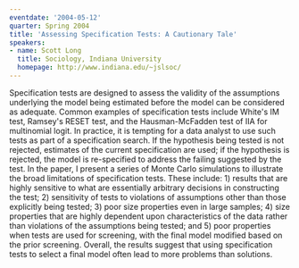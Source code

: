 ```yaml
---
eventdate: '2004-05-12'
quarter: Spring 2004
title: 'Assessing Specification Tests: A Cautionary Tale'
speakers:
- name: Scott Long
  title: Sociology, Indiana University
  homepage: http://www.indiana.edu/~jslsoc/
---
```

Specification tests are designed to assess the validity of the assumptions underlying the model being estimated before the model can be considered as adequate. Common examples of specification tests include White's IM test, Ramsey's RESET test, and the Hausman-McFadden test of IIA for multinomial logit. In practice, it is tempting for a data analyst to use such tests as part of a specification search. If the hypothesis being tested is not rejected, estimates of the current specification are used; if the hypothesis is rejected, the model is re-specified to address the failing suggested by the test. In the paper, I present a series of Monte Carlo simulations to illustrate the broad limitations of specification tests. These include: 1) results that are highly sensitive to what are essentially arbitrary decisions in constructing the test; 2) sensitivity of tests to violations of assumptions other than those explicitly being tested; 3) poor size properties even in large samples; 4) size properties that are highly dependent upon characteristics of the data rather than violations of the assumptions being tested; and 5) poor properties when tests are used for screening, with the final model modified based on the prior screening. Overall, the results suggest that using specification tests to select a final model often lead to more problems than solutions.